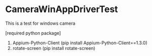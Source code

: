 # CameraWinAppDriverTest

This is a test for windows camera

[required python package]
1. Appium-Python-Client (pip install Appium-Python-Client==1.3.0)
2. rotate-screen (pip install rotate-screen)
